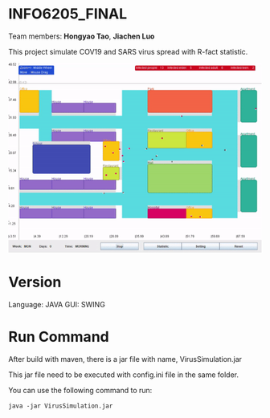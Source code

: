 # INFO6205_FINAL

Team members: **Hongyao Tao**, **Jiachen Luo**

This project simulate COV19 and SARS virus spread with R-fact statistic.

![Alt Text](https://github.com/taohongyao/INFO6205_FINAL/blob/main/report/simulateGUI.gif?raw=true)
# Version

Language: JAVA
GUI: SWING

# Run Command

After build with maven, there is a jar file with name, VirusSimulation.jar

This jar file need to be executed with config.ini file in the same folder.

You can use the following command to run:
```Shell
java -jar VirusSimulation.jar
```


